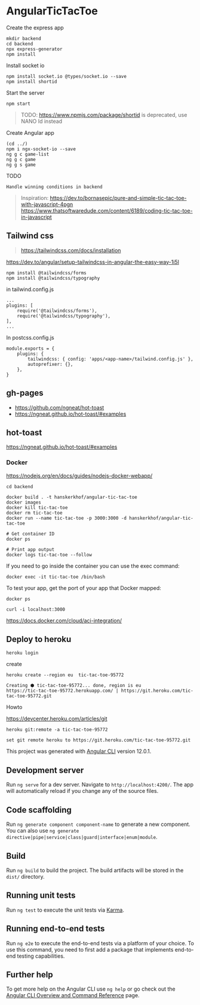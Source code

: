 # AngularTicTacToe

Create the express app

    mkdir backend
    cd backend
    npx express-generator
    npm install

Install socket io

    npm install socket.io @types/socket.io --save
    npm install shortid

Start the server

    npm start

> TODO: https://www.npmjs.com/package/shortid is deprecated, use NANO Id instead

Create Angular app

    (cd ../)
    npm i ngx-socket-io --save
    ng g c game-list
    ng g c game
    ng g s game

TODO

    Handle winning conditions in backend

> Inspiration: https://dev.to/bornasepic/pure-and-simple-tic-tac-toe-with-javascript-4pgn 
> https://www.thatsoftwaredude.com/content/6189/coding-tic-tac-toe-in-javascript

## Tailwind css

> https://tailwindcss.com/docs/installation

https://dev.to/angular/setup-tailwindcss-in-angular-the-easy-way-1i5l

    npm install @tailwindcss/forms 
    npm install @tailwindcss/typography

in tailwind.config.js

    ...
    plugins: [
        require('@tailwindcss/forms'),
        require('@tailwindcss/typography'),
    ],
    ...

In postcss.config.js

    module.exports = {
        plugins: {
            tailwindcss: { config: 'apps/<app-name>/tailwind.config.js' },
            autoprefixer: {},
        },
    }

## gh-pages

- https://github.com/ngneat/hot-toast
- https://ngneat.github.io/hot-toast/#examples
## hot-toast

https://ngneat.github.io/hot-toast/#examples


### Docker

https://nodejs.org/en/docs/guides/nodejs-docker-webapp/
    
    cd backend

    docker build . -t hanskerkhof/angular-tic-tac-toe
    docker images
    docker kill tic-tac-toe
    docker rm tic-tac-toe
    docker run --name tic-tac-toe -p 3000:3000 -d hanskerkhof/angular-tic-tac-toe
    
    # Get container ID
    docker ps

    # Print app output
    docker logs tic-tac-toe --follow

If you need to go inside the container you can use the exec command:

    docker exec -it tic-tac-toe /bin/bash

To test your app, get the port of your app that Docker mapped:

    docker ps

    curl -i localhost:3000

https://docs.docker.com/cloud/aci-integration/

## Deploy to heroku

    heroku login
    
create

    heroku create --region eu  tic-tac-toe-95772
    
    Creating ⬢ tic-tac-toe-95772... done, region is eu
    https://tic-tac-toe-95772.herokuapp.com/ | https://git.heroku.com/tic-tac-toe-95772.git

Howto

https://devcenter.heroku.com/articles/git


    heroku git:remote -a tic-tac-toe-95772

    set git remote heroku to https://git.heroku.com/tic-tac-toe-95772.git

This project was generated with [Angular CLI](https://github.com/angular/angular-cli) version 12.0.1.

## Development server

Run `ng serve` for a dev server. Navigate to `http://localhost:4200/`. The app will automatically reload if you change any of the source files.

## Code scaffolding

Run `ng generate component component-name` to generate a new component. You can also use `ng generate directive|pipe|service|class|guard|interface|enum|module`.

## Build

Run `ng build` to build the project. The build artifacts will be stored in the `dist/` directory.

## Running unit tests

Run `ng test` to execute the unit tests via [Karma](https://karma-runner.github.io).

## Running end-to-end tests

Run `ng e2e` to execute the end-to-end tests via a platform of your choice. To use this command, you need to first add a package that implements end-to-end testing capabilities.

## Further help

To get more help on the Angular CLI use `ng help` or go check out the [Angular CLI Overview and Command Reference](https://angular.io/cli) page.
